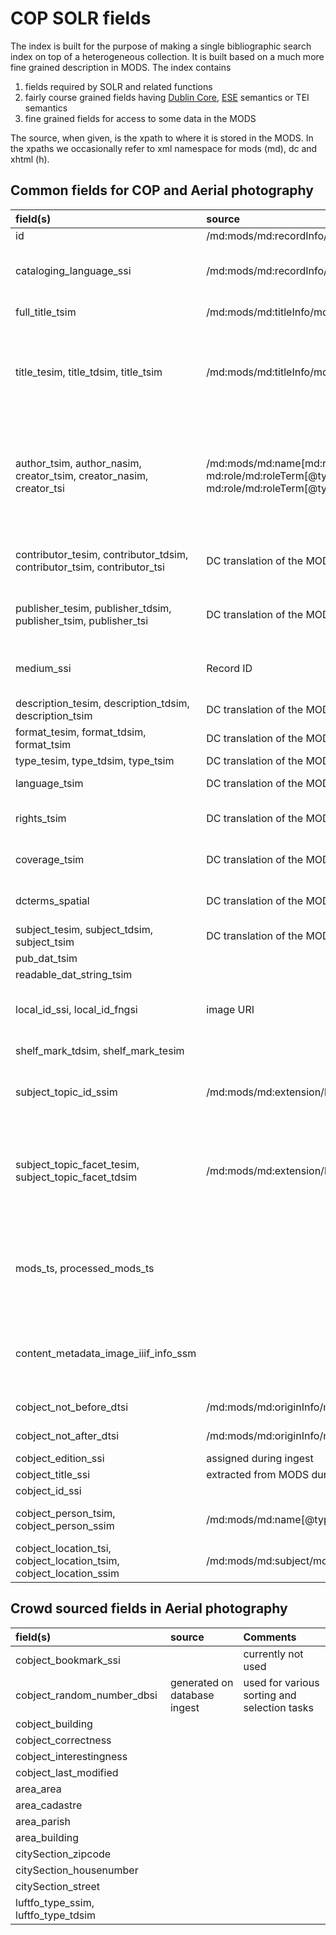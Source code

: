 # COP SOLR fields

The index is built for the purpose of making a single bibliographic search index on top of a heterogeneous collection.
It is built based on a much more fine grained description in MODS.
The index contains 

1. fields required by SOLR and related functions
2. fairly course grained fields having  [Dublin Core](http://dublincore.org/documents/dces/), [ESE](http://pro.europeana.eu/page/ese-documentation) semantics or TEI semantics
3. fine grained fields for access to some data in the MODS

The source, when given, is the xpath to where it is stored in the
MODS. In the xpaths we occasionally refer to xml namespace for mods
(md), dc and xhtml (h).

## Common fields for COP and Aerial photography

| field(s) | source | Comments |
|:---------|:-------|:---------|
| id | /md:mods/md:recordInfo/md:recordIdentifier |
| cataloging_language_ssi | /md:mods/md:recordInfo/md:languageOfCataloging/md:languageTerm | 'da' or 'en', i.e., the  default language for strings in the record |
| full_title_tsim | /md:mods/md:titleInfo/md:title | All titles concatenated |
| title_tesim, title_tdsim, title_tsim | /md:mods/md:titleInfo/md:title | Lists of all titles in English (tesim), Danish (tdsim) or other languages (tsim), respectively. Isn't used in any clever way |
| author_tsim, author_nasim, creator_tsim, creator_nasim, creator_tsi | /md:mods/md:name[md:role/md:roleTerm[@type='text']='creator' or <br> md:role/md:roleTerm[@type='code']='cre' or <br> md:role/md:roleTerm[@type='code']='aut']  | Author and creator are synonymous. nasim is **untokenized** and tsim **tokenized** text. The tsi fields contain the **first** instance of the field in the MODS record |
| contributor_tesim, contributor_tdsim, contributor_tsim, contributor_tsi |  DC translation of the MODS name roles| The tsi fields contain the **first** instance of the field in the MODS record |
| publisher_tesim, publisher_tdsim, publisher_tsim, publisher_tsi |  DC translation of the MODS  name roles| the tsi fields contain the **first** instance of the field in the MODS record |
| medium_ssi | Record ID | images, letters, maps, manus, pamphlets, books, editions, categories |
| description_tesim, description_tdsim, description_tsim  | DC translation of the MODS |
| format_tesim, format_tdsim, format_tsim | DC translation of the MODS |
| type_tesim, type_tdsim, type_tsim | DC translation of the MODS |
| language_tsim |  DC translation of the MODS | Usually a RFC 4646 language tag |
| rights_tsim |  DC translation of the MODS | Usually link to the appropriate CC license | 
| coverage_tsim |  DC translation of the MODS | Can be place names, or lat log for aerial photography |
| dcterms_spatial |  DC translation of the MODS | Can be place names, or lat log for aerial photography |
| subject_tesim, subject_tdsim, subject_tsim |  DC translation of the MODS |
| pub_dat_tsim || Buggy |
| readable_dat_string_tsim || Buggy |
| local_id_ssi, local_id_fngsi | image URI | ID containing image file name. Use for connecting image to physical instance |
| shelf_mark_tdsim, shelf_mark_tesim | | How to find the physical instance |
| subject_topic_id_ssim | /md:mods/md:extension/h:div/h:a/@h:href | The list of IDs of the categories a given resource belong to |
| subject_topic_facet_tesim, subject_topic_facet_tdsim | /md:mods/md:extension/h:div/h:a | The list of names of the categories a given resource belong to. The categories are either in Danish (tdsim) or English (tesim) |
| mods_ts, processed_mods_ts || original XML blobs. processed_mods_ts is the complete one with some keywords and descriptions from external databases |
| content_metadata_image_iiif_info_ssm || An array with URIs for images of all pages in a multipage document. See [Image delivery](image-delivery.md#constructing-iiif-uris)  |
| cobject_not_before_dtsi | /md:mods/md:originInfo/md:dateCreated/@t:notBefore | [Using TEI date model](http://www.tei-c.org/release/doc/tei-p5-doc/en/html/ref-date.html) |
| cobject_not_after_dtsi | /md:mods/md:originInfo/md:dateCreated/@t:notAfter | [Using TEI date model](http://www.tei-c.org/release/doc/tei-p5-doc/en/html/ref-date.html) |
| cobject_edition_ssi | assigned during ingest |
| cobject_title_ssi | extracted from MODS during ingest |
| cobject_id_ssi || synonym to id |
| cobject_person_tsim, cobject_person_ssim | /md:mods/md:name[@type='personal']/md:namePart | Name of persons regardless of their relation to the work |
| cobject_location_tsi, cobject_location_tsim, cobject_location_ssim | /md:mods/md:subject/md:geographic/md:location | Place as a subject |

## Crowd sourced fields in Aerial photography

| field(s) | source | Comments |
|:---------|:-------|:---------|
| cobject_bookmark_ssi || currently not used|
| cobject_random_number_dbsi | generated on database ingest | used for various sorting and selection tasks |
| cobject_building | 
| cobject_correctness |
| cobject_interestingness |
| cobject_last_modified |
| area_area |
| area_cadastre |
| area_parish |
| area_building |
| citySection_zipcode |
| citySection_housenumber |
| citySection_street |
| luftfo_type_ssim, luftfo_type_tdsim |